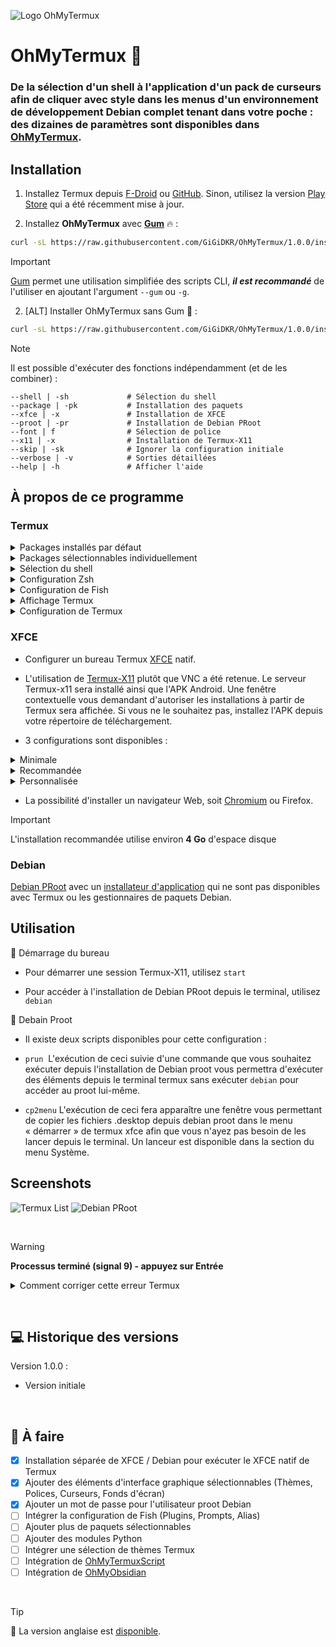 ![Logo OhMyTermux](assets/logo.jpg)

# OhMyTermux 🧊

### **De la sélection d'un shell à l'application d'un pack de curseurs afin de cliquer avec style dans les menus d'un environnement de développement Debian complet tenant dans votre poche : des dizaines de paramètres sont disponibles dans [OhMyTermux](https://github.com/GiGiDKR/OhMyTermux).**

## Installation

1. Installez Termux depuis [F-Droid](https://f-droid.org/en/packages/com.termux) ou [GitHub](https://github.com/termux/termux-app). Sinon, utilisez la version [Play Store](https://play.google.com/store/apps/details?id=com.termux&pcampaignid=web_share) qui a été récemment mise à jour.

2. Installez **OhMyTermux** avec **[Gum](https://github.com/charmbracelet/gum)** 🔥 :
```bash
curl -sL https://raw.githubusercontent.com/GiGiDKR/OhMyTermux/1.0.0/install_fr.sh -o install_fr.sh && chmod +x install_fr.sh && ./install_fr.sh --gum
```

>[!IMPORTANT]
> [Gum](https://github.com/charmbracelet/gum) permet une utilisation simplifiée des scripts CLI, **_il est recommandé_** de l'utiliser en ajoutant l'argument `--gum` ou `-g`.

2. [ALT] Installer OhMyTermux sans Gum 🧊 :
```bash
curl -sL https://raw.githubusercontent.com/GiGiDKR/OhMyTermux/1.0.0/install_fr.sh -o install_fr.sh && chmod +x install_fr.sh && ./install_fr.sh
```

>[!NOTE]
> Il est possible d'exécuter des fonctions indépendamment (et de les combiner) :
>
> ```
> --shell | -sh             # Sélection du shell
> --package | -pk           # Installation des paquets
> --xfce | -x               # Installation de XFCE
> --proot | -pr             # Installation de Debian PRoot
> --font | f                # Sélection de police
> --x11 | -x                # Installation de Termux-X11
> --skip | -sk              # Ignorer la configuration initiale
> --verbose | -v            # Sorties détaillées
> --help | -h               # Afficher l'aide
> ```

## À propos de ce programme

### Termux

<details>

<summary>Packages installés par défaut</summary>

- [wget](https://github.com/mirror/wget)
- [curl](https://github.com/curl/curl)
- [git](https://github.com/git/git)
- [unzip](https://en.m.wikipedia.org/wiki/ZIP_(file_format))

</details>

<details>

<summary>Packages sélectionnables individuellement</summary>

- [nala](https://github.com/volitank/nala)
- [eza](https://github.com/eza-community/eza)
- [lsd](https://github.com/lsd-rs/lsd)
- [logo-ls](https://github.com/Yash-Handa/logo-ls)
- [bat](https://github.com/sharkdp/bat)
- [lf](https://github.com/gokcehan/lf)
- [fzf](https://github.com/junegunn/fzf)
- [glow](https://github.com/charmbracelet/glow)
- [python](https://github.com/python)
- [nodejs](https://github.com/nodejs/node)
- [nodejs-lts](https://github.com/nodejs/Release)
- [micro](https://github.com/zyedidia/micro)
- [vim](https://github.com/vim/vim)
- [neovim](https://github.com/neovim/neovim)
- [lazygit](https://github.com/jesseduffield/lazygit)
- [open-ssh](https://www.openssh.com/)

</details>

<details>

<summary>Sélection du shell</summary>

- [Bash](https://git.savannah.gnu.org/cgit/bash.git/)
- [ZSH](https://www.zsh.org/)
- [Fish](https://github.com/fish-shell/fish-shell)

</details>

<details>

<summary>Configuration Zsh</summary>

- [Oh-My-Zsh](https://github.com/ohmyzsh/ohmyzsh)
- [zsh-syntax-highlighting](https://github.com/zsh-users/zsh-syntax-highlighting)
- [zsh-completions](https://github.com/zsh-users/zsh-completions)
- [zsh-you-should-use](https://github.com/MichaelAquilina/zsh-you-should-use)
- [zsh-alias-finder](https://github.com/ohmyzsh/ohmyzsh/tree/master/plugins/alias-finder)

</details>

<details>

<summary>Configuration de Fish</summary>

- [Oh-My-Fish](https://github.com/oh-my-fish/oh-my-fish)
- [Fisher](https://github.com/jorgebucaran/fisher)
- [Pure](https://github.com/pure-fish/pure)
- [Fishline](https://github.com/0rax/fishline)
- [Virtualfish](https://github.com/justinmayer/virtualfish)
- [Conseils sur les abréviations de poisson](https://github.com/gazorby/fish-abbreviation-tips)
- [Bang-Bang](https://github.com/oh-my-fish/plugin-bang-bang)
- [Poisson que vous devriez utiliser](https://github.com/paysonwallach/fish-you-should-use)
- [Catppuccin pour poisson](https://github.com/catppuccin/fish)

</details>

<details>

<summary>Affichage Termux</summary>

- [Polices Nerd](https://github.com/ryanoasis/nerd-fonts)
- [Powerlevel10k](https://github.com/romkatv/powerlevel10k)

</details>

<details>

<summary>Configuration de Termux</summary>

- Alias ​​personnalisés (alias communs + alias spécifiques en fonction du package ou du plugin installé)

</details>

### **XFCE**

- Configurer un bureau Termux [XFCE](https://wiki.termux.com/wiki/Graphical_Environment#XFCE) natif.

- L'utilisation de [Termux-X11](https://github.com/termux/termux-x11) plutôt que VNC a été retenue. Le serveur Termux-x11 sera installé ainsi que l'APK Android. Une fenêtre contextuelle vous demandant d'autoriser les installations à partir de Termux sera affichée. Si vous ne le souhaitez pas, installez l'APK depuis votre répertoire de téléchargement.

- 3 configurations sont disponibles :
<details>

<summary>Minimale</summary>

Uniquement les paquets nécessaires :
```
termux-x11-nightly       # Termux-X11
virglrenderer-android    # VirGL
xfce4                    # XFCE
xfce4-terminal           # Terminal
```
</details>

<details>

<summary>Recommandée</summary>

Installation minimale + les paquets suivants :
```
netcat-openbsd            # Utilitaire réseau
pavucontrol-qt            # Contrôle du son
thunar-archive-plugin     # Archives
wmctrl # Contrôle des fenêtres
xfce4-notifyd             # Notifications
xfce4-screenshooter       # Capture d'écran
xfce4-taskmanagerb        # Gestionnaire des tâches
xfce4-whiskermenu-plugin  # Menu Whisker
```
Et les éléments d'interface suivants :
```
WhiteSur-Theme           # https://github.com/vinceliuice/WhiteSur-gtk-theme
WhiteSur-Icon            # https://github.com/vinceliuice/WhiteSur-icon-theme
Fluent-Cursors           # https://github.com/vinceliuice/Fluent-cursors
WhiteSur-Wallpapers      # https://github.com/vinceliuice/WhiteSur-wallpapers
```
</details>

<details>

<summary>Personnalisée</summary>

Le contenu de l'installation minimale + le choix parmi :
```
jq                       # Utilitaire JSON
gigolo                   # Gestionnaire de fichiers
mousepad                 # Éditeur de texte
netcat-openbsd           # Utilitaire réseau
parole                   # Lecteur multimédia
pavucontrol-qt           # Contrôle du son
ristretto                # Gestionnaire d'images
thunar-archive-plugin    # Archives
thunar-media-tags-plugin # Média
wmctrl                   # Contrôle de fenêtre
xfce4-artwork            # Illustration
xfce4-battery-plugin     # Batterie
xfce4-clipman-plugin     # Presse-papiers
xfce4-cpugraph-plugin    # Graphique CPU
xfce4-datetime-plugin    # Date et heure
xfce4-dict               # Dictionnaire
xfce4-diskperf-plugin    # Performances du disque
xfce4-fsguard-plugin     # Surveillance du disque
xfce4-genmon-plugin      # Widgets génériques
xfce4-mailwatch-plugin   # Surveillance du courrier électronique
xfce4-netload-plugin     # Chargement réseau
xfce4-notes-plugin       # Notes
xfce4-notifyd            # Notifications
xfce4-places-plugin      # Lieux
xfce4-screenshooter      # Capture d'écran
xfce4-taskmanager        # Gestionnaire des tâches
xfce4-systemload-plugin  # Chargement du système
xfce4-timer-plugin       # Minuterie
xfce4-wavelan-plugin     # Wi-Fi
xfce4-weather-plugin     # Informations météo
xfce4-whiskermenu-plugin # Menu Whisker
```
Le choix parmi les éléments d'interface suivants :

Thème :
```
WhiteSur-Theme           # https://github.com/vinceliuice/WhiteSur-gtk-theme
Fluent-Theme             # https://github.com/vinceliuice/Fluent-gtk-theme
Lavanda-Theme            # https://github.com/vinceliuice/Lavanda-gtk-theme
```
Icônes :
```
WhiteSur-Icon            # https://github.com/vinceliuice/WhiteSur-icon-theme
McMojave-Circle          # https://github.com/vinceliuice/McMojave-circle-icon-theme
Tela-Icon                # https://github.com/vinceliuice/Tela-icon-theme
Fluent-Icon              # https://github.com/vinceliuice/Fluent-icon-theme
Qogir-Icon               # https://github.com/vinceliuice/Qogir-icon-theme
```
Curseurs :
```
Fluent-Cursors           # https://github.com/vinceliuice/Fluent-cursors
```
Fonds d'écran :
```
WhiteSur-Wallpapers      # https://github.com/vinceliuice/WhiteSur-wallpapers
```
</details>

- La possibilité d'installer un navigateur Web, soit [Chromium](https://www.chromium.org/) ou Firefox.

> [!IMPORTANT]
> L'installation recommandée utilise environ **4 Go** d'espace disque

### Debian
[Debian PRoot](https://wiki.termux.com/wiki/PRoot) avec un [installateur d'application](https://github.com/GiGiDKR/App-Installer) qui ne sont pas disponibles avec Termux ou les gestionnaires de paquets Debian.

## Utilisation

🧊 Démarrage du bureau

- Pour démarrer une session Termux-X11, utilisez ```start```

- Pour accéder à l'installation de Debian PRoot depuis le terminal, utilisez ```debian```

🧊 Debain Proot

- Il existe deux scripts disponibles pour cette configuration :

- ```prun```  L'exécution de ceci suivie d'une commande que vous souhaitez exécuter depuis l'installation de Debian proot vous permettra d'exécuter des éléments depuis le terminal termux sans exécuter ```debian``` pour accéder au proot lui-même.

- ```cp2menu``` L'exécution de ceci fera apparaître une fenêtre vous permettant de copier les fichiers .desktop depuis debian proot dans le menu « démarrer » de termux xfce afin que vous n'ayez pas besoin de les lancer depuis le terminal. Un lanceur est disponible dans la section du menu Système.

</details>

## Screenshots

![Termux List](assets/termux_ls.png)
![Debian PRoot](assets/debian_proot.png)

&nbsp;

> [!WARNING]
> **Processus terminé (signal 9) - appuyez sur Entrée**

<details>

<summary>Comment corriger cette erreur Termux</summary>

Vous devez exécuter cette commande adb pour corriger l'erreur du processus 9 qui forcera la fermeture de Termux :
```
adb shell "/system/bin/device_config put activity_manager max_phantom_processes 2147483647"
```
Pour faire cela sans utiliser de PC, vous avez plusieurs méthodes :
Tout d'abord, connectez-vous au WIFI.

**Méthode 1 :**
Installez adb dans Termux en exécutant ce code :
```
pkg install android-tools -y
```
Ouvrez ensuite les paramètres et activez les options du développeur en sélectionnant « À propos du téléphone », puis appuyez 7 fois sur « Créer ».

Revenez à ce menu et accédez aux options du développeur, activez le débogage sans fil, puis cliquez dessus pour obtenir le numéro de port, puis cliquez sur « Appairer l'appareil » pour obtenir le code d'appairage.

Mettez les paramètres en mode écran partagé en appuyant sur le bouton carré en bas à droite de votre téléphone et maintenez l'icône des paramètres enfoncée jusqu'à ce que l'icône d'écran partagé apparaisse.

Sélectionnez ensuite Termux et dans les paramètres, sélectionnez « Appairer avec un code ». Dans Termux, saisissez « adb pair » puis saisissez vos informations d'appairage.

Une fois ce processus terminé, vous pouvez saisir adb connect et vous connecter à votre téléphone avec l'adresse IP et le port fournis dans le menu de débogage sans fil. Vous pouvez ensuite exécuter la commande fix :

```adb shell "/system/bin/device_config put activity_manager max_phantom_processes 2147483647"```

**Méthode 2 :**

Installez LADB depuis [Playstore](https://play.google.com/store/apps/details?id=com.draco.ladb) ou depuis [GitHub](https://github.com/hyperio546/ladb-builds/releases).

En écran partagé, ayez un côté LADB et l'autre côté affichant les paramètres du développeur.
Dans les paramètres du développeur, activez le débogage sans fil, puis cliquez dessus pour obtenir le numéro de port, puis cliquez sur associer l'appareil pour obtenir le code d'association.
Entrez ces deux valeurs dans LADB.
Une fois connecté, exécutez la commande fix :

```adb shell "/system/bin/device_config put activity_manager max_phantom_processes 2147483647"```

</details>

&nbsp;

## 💻 Historique des versions

Version 1.0.0 :
- Version initiale

&nbsp;

## 📖 À faire
- [X] Installation séparée de XFCE / Debian pour exécuter le XFCE natif de Termux
- [X] Ajouter des éléments d'interface graphique sélectionnables (Thèmes, Polices, Curseurs, Fonds d'écran)
- [X] Ajouter un mot de passe pour l'utilisateur proot Debian
- [ ] Intégrer la configuration de Fish (Plugins, Prompts, Alias)
- [ ] Ajouter plus de paquets sélectionnables
- [ ] Ajouter des modules Python
- [ ] Intégrer une sélection de thèmes Termux
- [ ] Intégration de [OhMyTermuxScript](https://github.com/GiGiDKR/OhMyTermuxScript)
- [ ] Intégration de [OhMyObsidian](https://github.com/GiGiDKR/OhMyObsidian)

&nbsp;

> [!TIP]
> 🚩 La version anglaise est [disponible](README.md).
